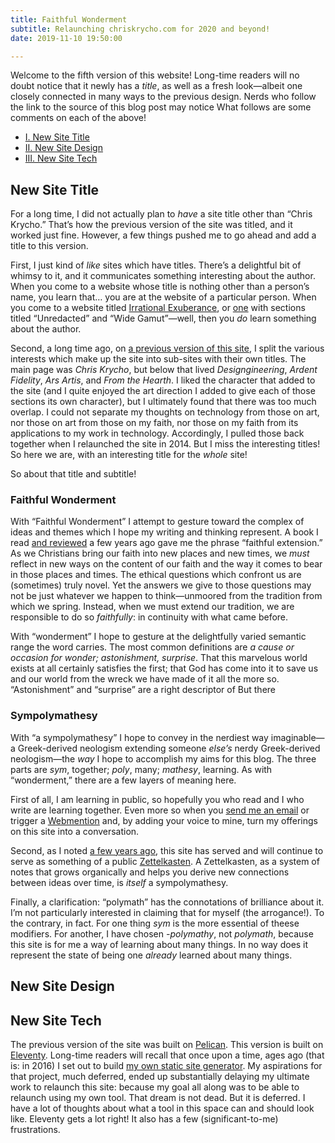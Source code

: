 ```yaml
---
title: Faithful Wonderment
subtitle: Relaunching chriskrycho.com for 2020 and beyond!
date: 2019-11-10 19:50:00

---
```


<!--
- Ardent Fidelity, Designgineering, Ars Artis, etc.—whimsy in titles in the site’s past
    - Thoughts; A Flame
- Inspiration to pick it back up: Larsen’s Irrational Exuberance, Lemeden’s Unredacted and Wide Gamut
- Wide ranging subject matter
- “Faithful extension” as (the aim of) the basic structure of my thinking
-->

Welcome to the fifth version of this website! Long-time readers will no doubt notice that it newly has a *title*, as well as a fresh look—albeit one closely connected in many ways to the previous design. Nerds who follow the link to the source of this blog post may notice  What follows are some comments on each of the above!

- [I. New Site Title](#i-new-site-title)
- [II. New Site Design](#ii-new-site-design)
- [III. New Site Tech](#iii-new-site-tech)

## New Site Title

For a long time, I did not actually plan to *have* a site title other than “Chris Krycho.” That’s how the previous version of the site was titled, and it worked just fine. However, a few things pushed me to go ahead and add a title to this version.

First, I just kind of *like* sites which have titles. There’s a delightful bit of whimsy to it, and it communicates something interesting about the author. When you come to a website whose title is nothing other than a person’s name, you learn that… you are at the website of a particular person. When you come to a website titled [Irrational Exuberance], or [one][reda] with sections titled “Unredacted” and “Wide Gamut”—well, then you *do* learn something about the author.

Second, a long time ago, on [a previous version of this site][v3], I split the various interests which make up the site into sub-sites with their own titles. The main page was <i>Chris Krycho</i>, but below that lived <i>Designgineering</i>, <i>Ardent Fidelity</i>, <i>Ars Artis</i>, and <i>From the Hearth</i>. I liked the character that added to the site (and I quite enjoyed the art direction I added to give each of those sections its own character), but I ultimately found that there was too much overlap. I could not separate my thoughts on technology from those on art, nor those on art from those on my faith, nor those on my faith from its applications to my work in technology. Accordingly, I pulled those back together when I relaunched the site in 2014. But I miss the interesting titles! So here we are, with an interesting title for the *whole* site!

So about that title and subtitle!

[v3]: https://v3.chriskrycho.com
[Irrational Exuberance]: https://lethain.com/about/
[reda]: https://redalemeden.com

### Faithful Wonderment

With “Faithful Wonderment” I attempt to gesture toward the complex of ideas and themes which I hope my writing and thinking represent. A book I read [and reviewed][jkas] a few years ago gave me the phrase “faithful extension.” As we Christians bring our faith into new places and new times, we *must* reflect in new ways on the content of our faith and the way it comes to bear in those places and times. The ethical questions which confront us are (sometimes) truly novel. Yet the answers we give to those questions may not be just whatever we happen to think—unmoored from the tradition from which we spring. Instead, when we must extend our tradition, we are responsible to do so *faithfully*: in continuity with what came before.

With “wonderment” I hope to gesture at the delightfully varied semantic range the word carries. The most common definitions are <i>a cause or occasion for wonder; astonishment, surprise</i>. That this marvelous world exists at all certainly satisfies the first; that God has come into it to save us and our world from the wreck we have made of it all the more so. “Astonishment” and “surprise” are a right descriptor of  But there

[jkas]: https://mereorthodoxy.com/faithful-extension-question-human-origins/

### Sympolymathesy

With “a sympolymathesy” I hope to convey in the nerdiest way imaginable—a Greek-derived neologism extending someone *else’s* nerdy Greek-derived neologism—the *way* I hope to accomplish my aims for this blog. The three parts are _sym_, together; _poly_, many; _mathesy_, learning. As with “wonderment,” there are a few layers of meaning here.

First of all, I am learning in public, so hopefully you who read and I who write are learning together. Even more so when you [send me an email][email] or trigger a [Webmention] and, by adding your voice to mine, turn my offerings on this site into a conversation.

Second, as I noted [a few years ago][z1], this site has served and will continue to serve as something of a public [Zettelkasten][z2]. A Zettelkasten, as a system of notes that grows organically and helps you derive new connections between ideas over time, is *itself* a sympolymathesy.

Finally, a clarification: “polymath” has the connotations of brilliance about it. I’m not particularly interested in claiming that for myself (the arrogance!). To the contrary, in fact. For one thing _sym_ is the more essential of theese modifiers. For another, I have chosen _-polymathy_, not _polymath_, because this site is for me a way of learning about many things. In no way does it represent the state of being one *already* learned about many things.

[email]: mailto:hello@chriskrycho.com
[Webmention]: TODO
[z1]: https://v4.chriskrycho.com/2018/blog-as-note-taking-tool.html
[z2]: https://v4.chriskrycho.com/2019/what-is-a-zettelkasten.html

## New Site Design

## New Site Tech

The previous version of the site was built on [Pelican]. This version is built on [Eleventy]. Long-time readers will recall that once upon a time, ages ago (that is: in 2016) I set out to build [my own static site generator][lx]. My aspirations for that project, much deferred, ended up substantially delaying my ultimate work to relaunch this site: because my goal all along was to be able to relaunch using my own tool. That dream is not dead. But it is deferred. I have a lot of thoughts about what a tool in this space can and should look like. Eleventy gets a lot right! It also has a few (significant-to-me) frustrations.

[Pelican]: https://github.com/getpelican/pelican
[Eleventy]: https://www.11ty.io
[lx]: https://www.github.com/chriskrycho/lightning-rs
